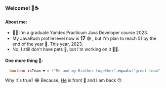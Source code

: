 ### Welcome! 🍪☕
#### About me:

- 👩‍🎓 I'm a graduate Yandex Practicum Java Developer course 2023.
- My JavaRush profile level now is <font size = "3">**17**</font> 😅 , but I'm plan to 
  reach 51 by the end of the 
  year 🎯. This year, 2023.
- No, I still don't have pets 🐐, but I'm working on it 👩‍💻.
#### One more thing 🍏:  
```java 
  boolean isTeam 💔 = !"Me and my Brother together".equals("great team"); 
  ```  
Why it`s true? 😂 Because, [He](https://github.com/Welpodron) is front 🙂 and I am back 🙃

